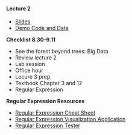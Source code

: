 #### Lecture 2
+ [Slides](https://www.dropbox.com/s/1gpo26myymc5efh/Lecture%202.pdf?dl=0)
+ [Demo Code and Data](https://www.dropbox.com/sh/v07qjo6fxtyp5ao/AABZUjOysYErRCdJCqI0n-_la?dl=0)


**Checklist 8.30-9.11**
+ See the forest beyond trees: Big Data
+ Review lecture 2
+ Lab session
+ Office hour
+ Lecure 3 prep
 + Textbook Chapter 3 and 12
 + Regular Expression

**Regular Expression Resources**
+ [Regular Expression Cheat Sheet](http://www.rexegg.com/regex-quickstart.html)
+ [Regular Expression Visualization Application](https://regexper.com/)
+ [Regular Expression Tester](http://java-regex-tester.appspot.com/)
